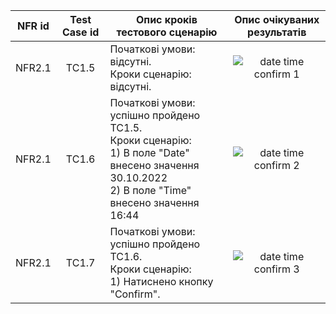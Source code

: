 |NFR id|Test Case id|Опис кроків тестового сценарію|Опис очікуваних результатів|
|:-:|:-:|-|:-:|
|NFR2.1|TC1.5|Початкові умови: відсутні.<br>Кроки сценарію: відсутні.|![date time confirm 1](https://user-images.githubusercontent.com/104919871/198889478-ebafe468-9cee-4b5d-aab2-fc35143150f9.PNG)|
|NFR2.1|TC1.6|Початкові умови: успішно пройдено ТС1.5.<br>Кроки сценарію:<br>1) В поле "Date" внесено значення 30.10.2022<br>2) В поле "Time" внесено значення 16:44|![date time confirm 2](https://user-images.githubusercontent.com/104919871/198889501-72f84167-4dc9-4f4b-8495-8ac7d5042f9d.PNG)|
|NFR2.1|TC1.7|Початкові умови: успішно пройдено ТС1.6.<br>Кроки сценарію:<br>1) Натиснено кнопку "Confirm".|![date time confirm 3](https://user-images.githubusercontent.com/104919871/198889528-bb844369-44ac-49d7-ab98-53d248c22a24.PNG)|
